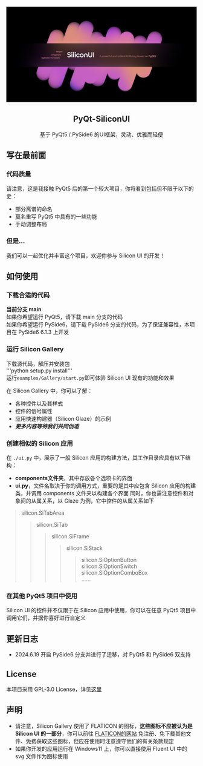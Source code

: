 
<p align="center">  
  
  <a href="#">
    <img src="https://github.com/ChinaIceF/PyQt-SiliconUI/blob/main/assets/readme/silicon_main.png?raw=true" alt="Logo"  >
  </a>
  
  <h2 align="center">PyQt-SiliconUI</h2>
  <p align="center">基于 PyQt5 / PySide6 的UI框架，灵动、优雅而轻便</p>
  
</p>   

## 写在最前面
### 代码质量
请注意，这是我接触 PyQt5 后的第一个较大项目，你将看到包括但不限于以下的史：  
* 部分离谱的命名
* 莫名重写 PyQt5 中具有的一些功能
* 手动调整布局

### 但是...
我们可以一起优化并丰富这个项目，欢迎你参与 Silicon UI 的开发！  

## 如何使用
### 下载合适的代码
**当前分支 main**  
如果你希望运行 PyQt5，请下载 main 分支的代码  
如果你希望运行 PySide6，请下载 PySide6 分支的代码，为了保证兼容性，本项目在 PySide6 6.1.3 上开发

### 运行 Silicon Gallery
下载源代码，解压并安装包  
'''python setup.py install'''  
运行`examples/Gallery/start.py`即可体验 Silicon UI 现有的功能和效果  

在 Silicon Gallery 中，你可以了解：
* 各种控件以及其样式
* 控件的信号属性
* 应用快速构建器（Silicon Glaze）的示例
* ***更多内容等待我们共同创造***

### 创建相似的 Silicon 应用
在 ``./ui.py`` 中，展示了一般 Silicon 应用的构建方法，其工作目录应具有以下结构：  
* **components文件夹**，其中存放各个选项卡的界面
* **ui.py**，文件名取决于你的调用方式，重要的是其中应包含 Silicon 应用的构建类，并调用 components 文件夹以构建各个界面
同时，你也需注意控件和对象间的从属关系，以 Glaze 为例，它中控件的从属关系如下

> silicon.SiTabArea  
>> silicon.SiTab
>>> silicon.SiFrame   
>>>> silicon.SiStack  
>>>>> silicon.SiOptionButton  
>>>>> silicon.SiOptionSwitch  
>>>>> silicon.SiOptionComboBox  
>>>>> ......  

### 在其他 PyQt5 项目中使用
Silicon UI 的控件并不仅限于在 Silicon 应用中使用，你可以在任意 PyQt5 项目中调用它们，并据你喜好进行自定义

## 更新日志
* 2024.6.19 开启 PySide6 分支并进行了迁移，对 PyQt5 和 PySide6 双支持

## License
本项目采用 GPL-3.0 License，详见[这里](LICENSE)

## 声明
* 请注意，Silicon Gallery 使用了 FLATICON 的图标，**这些图标不应被认为是 Silicon UI 的一部分**，你可以前往 [FLATICON的网站](https://flaticon.com) 免注册、免下载其他文件、免费获取这些图标，但应在使用时注意遵守他们的有关条款规定  
* 如果你开发的应用运行在 Windows11 上，你可以直接使用 Fluent UI 中的 svg 文件作为图标使用  

